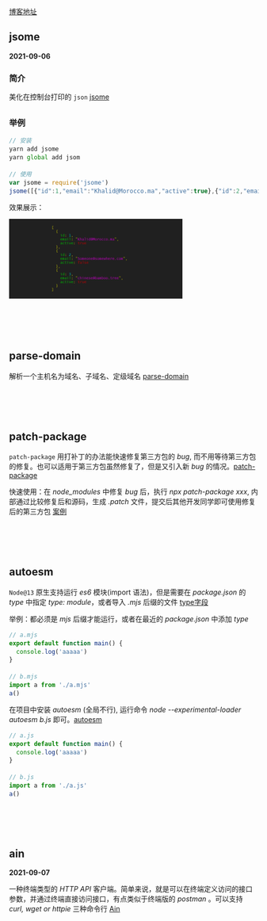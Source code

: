 [博客地址](https://myblog-janehuhuhu.vercel.app/)
## jsome
**2021-09-06**
### 简介
美化在控制台打印的 `json` [jsome](https://github.com/Javascipt/Jsome)
<div style='margin-top: 30px'></div>

### 举例
```js
// 安装
yarn add jsome
yarn global add jsom

// 使用
var jsome = require('jsome')
jsome([{"id":1,"email":"Khalid@Morocco.ma","active":true},{"id":2,"email":"Someone@somewhere.com","active":false},{"id":3,"email":"chinese@bamboo.tree","active":true}])
```
效果展示：

<img src='./imgs/jsome.png' width='350px'>

<div style='margin-top: 100px'></div>








## parse-domain
解析一个主机名为域名、子域名、定级域名 [parse-domain](https://github.com/peerigon/parse-domain)

<div style='margin-top: 100px'></div>







## patch-package
`patch-package` 用打补丁的办法能快速修复第三方包的 *bug*, 而不用等待第三方包的修复。也可以适用于第三方包虽然修复了，但是又引入新 *bug* 的情况。[patch-package](https://www.npmjs.com/package/patch-package)

快速使用：在 *node_modules* 中修复 *bug* 后，执行 *npx patch-package xxx*, 内部通过比较修复后和源码，生成 *.patch* 文件，提交后其他开发同学即可使用修复后的第三方包 [案例](https://juejin.cn/post/6962554654643191815)

<div style='margin-top: 100px'></div>







## autoesm
`Node@13` 原生支持运行 *es6* 模块(import 语法)，但是需要在 *package.json* 的 *type* 中指定 *type: module*，或者导入 *.mjs* 后缀的文件 [type字段](https://blog.csdn.net/huzhenv5/article/details/105232187)

举例：都必须是 *mjs* 后缀才能运行，或者在最近的 *package.json* 中添加 *type*
```js
// a.mjs
export default function main() {
  console.log('aaaaa')
}

// b.mjs
import a from './a.mjs'
a()
```

在项目中安装 *autoesm* (全局不行), 运行命令 *node --experimental-loader autoesm b.js* 即可。[autoesm](https://github.com/dy/autoesm)

```js 
// a.js
export default function main() {
  console.log('aaaaa')
}

// b.js
import a from './a.js'
a()
```
<div style='margin-top: 100px'></div>






## ain
**2021-09-07**

一种终端类型的 *HTTP API* 客户端。简单来说，就是可以在终端定义访问的接口参数，并通过终端直接访问接口，有点类似于终端版的 *postman* 。可以支持 *curl, wget or httpie* 三种命令行 [Ain](https://github.com/jonaslu/ain)
<div style='margin-top: 100px'></div>



